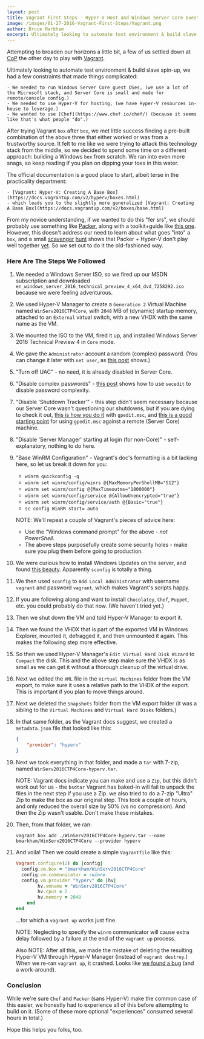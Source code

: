 ```yaml
---
layout: post
title: Vagrant First Steps - Hyper-V Host and Windows Server Core Guest
image: /images/01-27-2016-Vagrant-First-Steps/Vagrant.png
author: Bruce Markham
excerpt: Ultimately looking to automate test environment & build slave spin-up, we had a few constraints that made things complicated. We ran into snags, so keep reading if you plan on dipping your toes in this water.
---
```

Attempting to broaden our horizons a little bit, a few of us settled down at [CoP](https://en.wikipedia.org/wiki/Community_of_practice "Wikipedia: Community of Practice") the other day to play with [Vagrant](https://www.vagrantup.com/).

Ultimately looking to automate test environment & build slave spin-up, we had a few constraints that made things complicated:

	- We needed to run Windows Server Core guest OSes, (we use a lot of the Microsoft stack, and Server Core is small and made for remote/console config.)
	- We needed to use Hyper-V for hosting, (we have Hyper-V resources in-house to leverage.)
	- We wanted to use [Chef](https://www.chef.io/chef/) (because it seems like that's what people "do".)

After trying Vagrant `box` after `box`, we met little success finding a pre-built combination of the above three that either worked or was from a trustworthy source. It felt to me like we were trying to attack this technology stack from the middle, so we decided to spend some time on a different approach: building a Windows `box` from scratch. We ran into even more snags, so keep reading if you plan on dipping your toes in this water.

The official documentation is a good place to start, albeit terse in the practicality department:

	- [Vagrant: Hyper-V: Creating A Base Box](https://docs.vagrantup.com/v2/hyperv/boxes.html)
	- which leads you to the slightly more generalized [Vagrant: Creating A Base Box](https://docs.vagrantup.com/v2/boxes/base.html)

From my novice understanding, if we wanted to do this "fer srs", we should probably use something like [Packer](https://www.packer.io/intro/index.html), along with a toolkit+guide like [this one](https://github.com/joefitzgerald/packer-windows "GitHub: joefitzgerald/packer-windows"). However, this doesn't address our need to learn about what goes "into" a `box`, and a small [scavenger](https://github.com/MSOpenTech/packer-hyperv/issues/18 "defunct Packer + Hyper-V effort") [hunt](https://github.com/pbolduc/packer-hyperv/ "another defunct Packer + Hyper-V effort") shows that Packer + Hyper-V don't play well together [yet](https://github.com/mitchellh/packer/pull/2576 "terrifyingly large pull request to Packer, adding Hyper-V support"). So we set out to do it the old-fashioned way.

### Here Are The Steps We Followed

1. We needed a Windows Server ISO, so we fired up our MSDN subscription and downloaded `en_windows_server_2016_technical_preview_4_x64_dvd_7258292.iso` because we were feeling adventurous.

2. We used Hyper-V Manager to create a `Generation 2` Virtual Machine named `WinServ2016CTP4Core`, with `2048` MB of (dynamic) startup memory, attached to an `External` virtual switch, with a new VHDX with the same name as the VM.

3. We mounted the ISO to the VM, fired it up, and installed Windows Server 2016 Technical Preview 4 in `Core` mode.

4. We gave the `Administrator` account a random (complex) password. (You can change it later with `net user`, as [this post](http://www.thewindowsclub.com/net-user-command-windows) shows.)

5. "Turn off UAC" - no need, it is already disabled in Server Core.

6. "Disable complex passwords" - [this post](http://servercore.net/index.php/2014/01/how-to-disable-password-complexity-on-server-core-installations) shows how to use `secedit` to disable password complexity.

7. "Disable 'Shutdown Tracker'" - this step didn't seem necessary because our Server Core wasn't questioning our shutdowns, but if you are dying to check it out, [this is how you do it](https://blogs.technet.microsoft.com/chenley/2011/03/05/how-to-disable-the-shutdown-tracker-in-windows-server-2008-r2/) with `gpedit.msc`, and [this is a good starting point](http://blogs.msdn.com/b/neilhut/archive/2007/11/06/managing-local-policy-on-a-windows-server-core-installation-set-to-workgroup-config.aspx) for using `gpedit.msc` against a remote (Server Core) machine.

8. "Disable 'Server Manager' starting at login (for non-Core)" - self-explanatory, nothing to do here.

9. "Base WinRM Configuration" - Vagrant's doc's formatting is a bit lacking here, so let us break it down for you:
	- `winrm quickconfig -q`
	- `winrm set winrm/config/winrs @{MaxMemoryPerShellMB="512"}`
	- `winrm set winrm/config @{MaxTimeoutms="1800000"}`
	- `winrm set winrm/config/service @{AllowUnencrypted="true"}`
	- `winrm set winrm/config/service/auth @{Basic="true"}`
	- `sc config WinRM start= auto`
  
	NOTE: We'll repeat a couple of Vagrant's pieces of advice here:
	- Use the "Windows command prompt" for the above - _not_ _PowerShell_.
	- The above steps purposefully create some security holes - make sure you plug them before going to production.

10. We were curious how to install Windows Updates on the server, and found [this beauty](http://blog.zwiegnet.com/windows-server/install-windows-updates-on-server-2012-core/). Apparently `sconfig` is totally a thing.

11. We then used `sconfig` to `Add Local Administrator` with username `vagrant` and password `vagrant`, which makes Vagrant's scripts happy.

12. If you are following along and want to install `Chocolatey`, `Chef`, `Puppet`, etc. you could probably do that now. (We haven't tried yet.)

13. Then we shut down the VM and told Hyper-V Manager to export it.

14. Then we found the VHDX that is part of the exported VM in Windows Explorer, mounted it, defragged it, and then unmounted it again. This makes the following step more effective.

15. So then we used Hyper-V Manager's `Edit Virtual Hard Disk Wizard` to `Compact` the disk. This and the above step make sure the VHDX is as small as we can get it without a thorough cleanup of the virtual drive.

16. Next we edited the `XML` file in the `Virtual Machines` folder from the VM export, to make sure it uses a relative path to the VHDX of the export. This is important if you plan to move things around.

17. Next we deleted the `Snapshots` folder from the VM export folder (it was a sibling to the `Virtual Machines` and `Virtual Hard Disks` folders.)

18. In that same folder, as the Vagrant docs suggest, we created a `metadata.json` file that looked like this:

	```json
 	{
		"provider": "hyperv"
	}
	```

19. Next we took everything in that folder, and made a `tar` with 7-zip, named `WinServ2016CTP4Core-hyperv.tar`.

	NOTE: Vagrant docs indicate you can make and use a `Zip`, but this didn't work out for us - the `bsdtar` Vagrant has baked-in will fail to unpack the files in the next step if you use a Zip. we also tried to do a 7-zip "Ultra" Zip to make the box as our original step. This took a couple of hours, and only reduced the overall size by 50% (vs no compression). And then the Zip wasn't usable. Don't make these mistakes.
	
20. Then, from that folder, we ran:

	`vagrant box add ./WinServ2016CTP4Core-hyperv.tar --name bmarkham/WinServ2016CTP4Core --provider hyperv`

21. And voila! Then we could create a simple `Vagrantfile` like this:

	```ruby
	Vagrant.configure(2) do |config|
	  config.vm.box = "bmarkham/WinServ2016CTP4Core"
	  config.vm.communicator = :winrm
	  config.vm.provider "hyperv" do |hv|
	    	hv.vmname = "WinServ2016CTP4Core"
	    	hv.cpus = 2
	    	hv.memory = 2048
		end
	end
	```

 	...for which a `vagrant up` works just fine.
	
	NOTE: Neglecting to specify the `winrm` communicator will cause extra delay followed by a failure at the end of the `vagrant up` process.
	
	Also NOTE: After all this, we made the mistake of deleting the resulting Hyper-V VM through Hyper-V Manager (instead of `vagrant destroy`.) When we re-ran `vagrant up`, it crashed. Looks like [we found a bug](https://github.com/mitchellh/vagrant/issues/6882) (and a work-around).

### Conclusion

While we're sure `Chef` and `Packer` (sans Hyper-V) make the common case of this easier, we honestly had to experience all of this before attempting to build on it. (Some of these more optional "experiences" consumed several hours in total.)

Hope this helps you folks, too.
